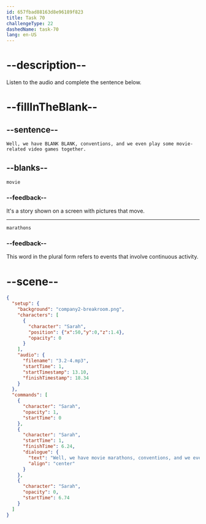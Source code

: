 ```yaml
---
id: 657fbad88163d8e96189f823
title: Task 70
challengeType: 22
dashedName: task-70
lang: en-US
---
```


<!-- (Audio) Sarah: Well, we have movie marathons, conventions, and we even play some movie-related video games together. -->

# --description--

Listen to the audio and complete the sentence below.

# --fillInTheBlank--

## --sentence--

`Well, we have BLANK BLANK, conventions, and we even play some movie-related video games together.`

## --blanks--

`movie`

### --feedback--

It's a story shown on a screen with pictures that move.

---

`marathons`

### --feedback--

This word in the plural form refers to events that involve continuous activity. 

# --scene--

```json
{
  "setup": {
    "background": "company2-breakroom.png",
    "characters": [
      {
        "character": "Sarah",
        "position": {"x":50,"y":0,"z":1.4},
        "opacity": 0
      }
    ],
    "audio": {
      "filename": "3.2-4.mp3",
      "startTime": 1,
      "startTimestamp": 13.10,
      "finishTimestamp": 18.34
    }
  },
  "commands": [
    {
      "character": "Sarah",
      "opacity": 1,
      "startTime": 0
    },
    {
      "character": "Sarah",
      "startTime": 1,
      "finishTime": 6.24,
      "dialogue": {
        "text": "Well, we have movie marathons, conventions, and we even play some movie-related video games together.",
        "align": "center"
      }
    },
    {
      "character": "Sarah",
      "opacity": 0,
      "startTime": 6.74
    }
  ]
}
```
